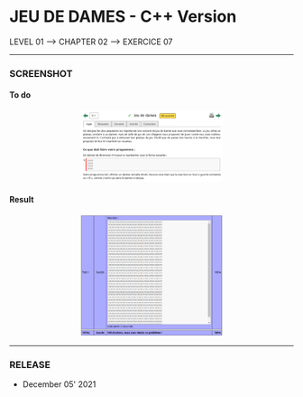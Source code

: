 # JEU DE DAMES - C++ Version
LEVEL 01 --> CHAPTER 02 --> EXERCICE 07

---
### **SCREENSHOT**

#### To do
<div align="center">
    <img
        src="https://github.com/Ayckinn/CPP/blob/main/FRANCE_IOI/LEVEL_01/Chapter_02/07_jeu_de_dames/dames.png"
        alt="DEMO"
        style="width:50%">
</div>

#### Result
<div align="center">
    <img
        src="https://github.com/Ayckinn/CPP/blob/main/FRANCE_IOI/LEVEL_01/Chapter_02/07_jeu_de_dames/result.png"
        alt="DEMO"
        style="width:50%">
</div>

---
### **RELEASE**

- December 05' 2021